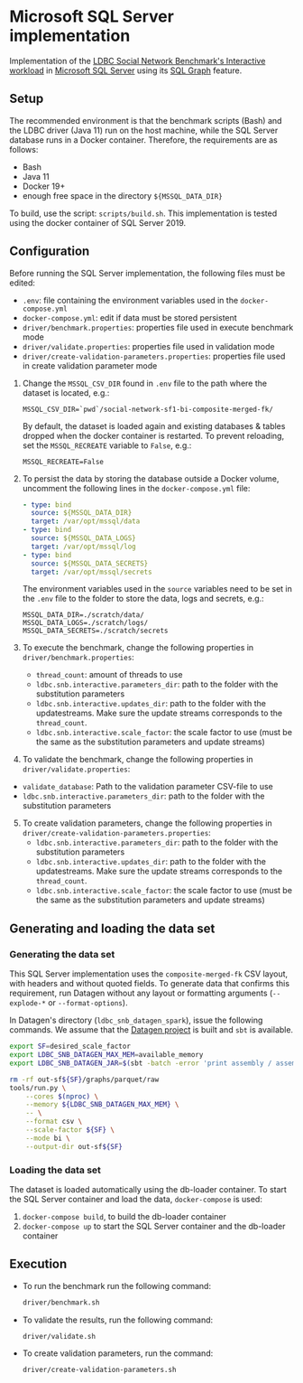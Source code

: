 # Microsoft SQL Server implementation

Implementation of the [LDBC Social Network Benchmark's Interactive workload](https://github.com/ldbc/ldbc_snb_docs) in [Microsoft SQL Server](https://www.microsoft.com/en-us/sql-server) using its [SQL Graph](https://learn.microsoft.com/en-us/sql/relational-databases/graphs/sql-graph-architecture) feature.

## Setup

The recommended environment is that the benchmark scripts (Bash) and the LDBC driver (Java 11) run on the host machine, while the SQL Server database runs in a Docker container. Therefore, the requirements are as follows:

* Bash
* Java 11
* Docker 19+
* enough free space in the directory `${MSSQL_DATA_DIR}`

To build, use the script: `scripts/build.sh`. This implementation is tested using the docker container of SQL Server 2019.

## Configuration

Before running the SQL Server implementation, the following files must be edited:

- `.env`: file containing the environment variables used in the `docker-compose.yml`
- `docker-compose.yml`: edit if data must be stored persistent
- `driver/benchmark.properties`: properties file used in execute benchmark mode
- `driver/validate.properties`: properties file used in validation mode
- `driver/create-validation-parameters.properties`: properties file used in create validation parameter mode



1. Change the `MSSQL_CSV_DIR` found in `.env` file to the path where the dataset is located, e.g.:

   ```properties
   MSSQL_CSV_DIR=`pwd`/social-network-sf1-bi-composite-merged-fk/
   ```

   By default, the dataset is loaded again and existing databases & tables dropped when the docker container is restarted. To prevent reloading, set the `MSSQL_RECREATE` variable to `False`, e.g.:

   ```properties
   MSSQL_RECREATE=False
   ```

2. To persist the data by storing the database outside a Docker volume, uncomment the following lines in the `docker-compose.yml` file:

   ```yaml
   - type: bind
     source: ${MSSQL_DATA_DIR}
     target: /var/opt/mssql/data
   - type: bind
     source: ${MSSQL_DATA_LOGS}
     target: /var/opt/mssql/log
   - type: bind
     source: ${MSSQL_DATA_SECRETS}
     target: /var/opt/mssql/secrets
   ```

   The environment variables used in the `source` variables need to be set in the `.env` file to the folder to store the data, logs and secrets, e.g.:

   ```properties
   MSSQL_DATA_DIR=./scratch/data/
   MSSQL_DATA_LOGS=./scratch/logs/
   MSSQL_DATA_SECRETS=./scratch/secrets
   ```

3. To execute the benchmark, change the following properties in `driver/benchmark.properties`:

   - `thread_count`: amount of threads to use
   - `ldbc.snb.interactive.parameters_dir`: path to the folder with the substitution parameters
   - `ldbc.snb.interactive.updates_dir`: path to the folder with the updatestreams. Make sure the update streams corresponds to the `thread_count`.
   - `ldbc.snb.interactive.scale_factor`: the scale factor to use (must be the same as the substitution parameters and update streams)

4.  To validate the benchmark, change the following properties in `driver/validate.properties`:

   - `validate_database`: Path to the validation parameter CSV-file to use
   - `ldbc.snb.interactive.parameters_dir`: path to the folder with the substitution parameters

5. To create validation parameters, change the following properties in `driver/create-validation-parameters.properties`:
   - `ldbc.snb.interactive.parameters_dir`: path to the folder with the substitution parameters
   - `ldbc.snb.interactive.updates_dir`: path to the folder with the updatestreams. Make sure the update streams corresponds to the `thread_count`.
   - `ldbc.snb.interactive.scale_factor`: the scale factor to use (must be the same as the substitution parameters and update streams)

## Generating and loading the data set

### Generating the data set

This SQL Server implementation uses the `composite-merged-fk` CSV layout, with headers and without quoted fields. To generate data that confirms this requirement, run Datagen without any layout or formatting arguments (`--explode-*` or `--format-options`).

In Datagen's directory (`ldbc_snb_datagen_spark`), issue the following commands. We assume that the [Datagen project](https://github.com/ldbc/ldbc_snb_datagen_spark) is built and `sbt` is available.

```bash
export SF=desired_scale_factor
export LDBC_SNB_DATAGEN_MAX_MEM=available_memory
export LDBC_SNB_DATAGEN_JAR=$(sbt -batch -error 'print assembly / assemblyOutputPath')
```

```bash
rm -rf out-sf${SF}/graphs/parquet/raw
tools/run.py \
    --cores $(nproc) \
    --memory ${LDBC_SNB_DATAGEN_MAX_MEM} \
    -- \
    --format csv \
    --scale-factor ${SF} \
    --mode bi \
    --output-dir out-sf${SF}
```



### Loading the data set

The dataset is loaded automatically using the db-loader container. To start the SQL Server container and load the data, `docker-compose` is used:

1. `docker-compose build`, to build the db-loader container
2. `docker-compose up` to start the SQL Server container and the db-loader container



## Execution

- To run the benchmark run the following command:

  ```bash
  driver/benchmark.sh
  ```

- To validate the results, run the following command:

  ```bash
  driver/validate.sh
  ```

- To create validation parameters, run the command:

  ```bash
  driver/create-validation-parameters.sh
  ```

  
